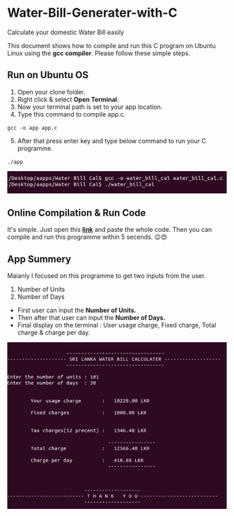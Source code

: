 # Water-Bill-Generater-with-C
Calculate your domestic Water Bill easily

This document shows how to compile and run this C program on Ubuntu Linux using the **gcc compiler**. Please follow these simple steps.

## Run on Ubuntu OS

1. Open your clone folder. 
2. Right click & select **Open Terminal**. 
3. Now your terminal path is set to your app location.
4. Type this command to compile app.c. 
```
gcc -o app app.c
```
5. After that press enter key and type below command to run your C programme.
```
./app
```
<img src="img/app_run.png">

## Online Compilation & Run Code
It's simple. Just open this **[link](https://www.onlinegdb.com/online_c_compiler)** and paste the whole code. Then you can compile and run this programme within 5 secends. 😉😍</br>



## App Summery

Maianly I focused on this programme to get two inputs from the user.
1. Number of Units 
2. Number of Days

- First user can input the **Number of Units.** 
- Then after that user can input the **Number of Days.**
- Final display on the terminal : User usage charge, Fixed charge, Total charge & charge per day.

<img src="img/app_interface.png">
